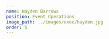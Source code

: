 ```yaml
---
name: Hayden Barrows
position: Event Operations
image_path: ../images/exec/hayden.jpg
order: 5
---
```


